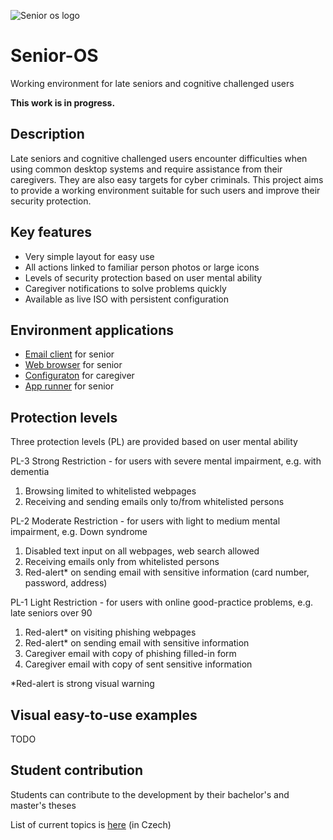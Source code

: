 ![Senior os logo](https://fee9.short.gy/SOS-logo-git.png)

# Senior-OS

Working environment for late seniors and cognitive challenged users

**This work is in progress.**

## Description

Late seniors and cognitive challenged users encounter difficulties when using common desktop systems and require assistance from their caregivers. They are also easy targets for cyber criminals. This project aims to provide a working environment suitable for such users and improve their security protection.

## Key features

- Very simple layout for easy use
- All actions linked to familiar person photos or large icons
- Levels of security protection based on user mental ability
- Caregiver notifications to solve problems quickly
- Available as live ISO with persistent configuration
 
## Environment applications

- [Email client](https://github.com/forsenior/senior-os/tree/main/smail) for senior
- [Web browser](https://github.com/forsenior/senior-os/tree/main/sweb) for senior
- [Configuraton](https://github.com/forsenior/senior-os/tree/main/sconf) for caregiver
- [App runner](https://github.com/forsenior/senior-os/tree/main/srun) for senior

## Protection levels

Three protection levels (PL) are provided based on user mental ability

PL-3 Strong Restriction - for users with severe mental impairment, e.g. with dementia

1. Browsing limited to whitelisted webpages
2. Receiving and sending emails only to/from whitelisted persons

PL-2 Moderate Restriction - for users with light to medium mental impairment, e.g. Down syndrome

1. Disabled text input on all webpages, web search allowed
2. Receiving emails only from whitelisted persons
3. Red-alert* on sending email with sensitive information (card number, password, address)

PL-1 Light Restriction - for users with online good-practice problems, e.g. late seniors over 90

1. Red-alert* on visiting phishing webpages
3. Red-alert* on sending email with sensitive information
3. Caregiver email with copy of phishing filled-in form
4. Caregiver email with copy of sent sensitive information

*Red-alert is strong visual warning

## Visual easy-to-use examples

TODO

## Student contribution

Students can contribute to the development by their bachelor's and master's theses 

List of current topics is [here](https://github.com/forsenior/senior-os/tree/main/theses) (in Czech)

